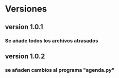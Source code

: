 # Versiones
## version 1.0.1
### Se añade todos los archivos atrasados
## version 1.0.2
### se añaden cambios al programa "agenda.py"

